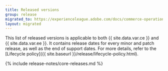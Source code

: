 ```yaml
---
title: Released versions
group: release
migrated_to: https://experienceleague.adobe.com/docs/commerce-operations/release/versions.html
layout: migrated
---
```


This list of released versions is applicable to both {{ site.data.var.ce }} and {{ site.data.var.ee }}. It contains release dates for every minor and patch release, as well as the end of support dates. For more details, refer to the [Lifecycle policy]({{ site.baseurl }}/release/lifecycle-policy.html).

{% include release-notes/core-releases.md %}
